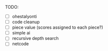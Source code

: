 TODO:
- [ ] ohestalyonti
- [ ]  code cleanup
- [ ] piece value (scores assigned to each piece?)
- [ ] simple ai
- [ ] recursive depth search
- [ ] netcode
